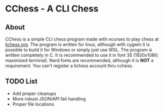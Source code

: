 # CChess - A CLI Chess

## About

CChess is a simple CLI chess program made with ncurses to play chess at [lichess.org](https://lichess.org/). The program is written for linux, although with cygwin it is possible to build it for Windows or simply just use WSL. The program is written completely in C. It is recommended to use it in font 35 (1920x1080; maximized terminal). Nerd fonts are recommended, although it is **NOT** a requirement. You can't register a lichess account thru cchess.

## TODO List

- Add proper cleanups
- More robust JSON/API fail handling
- Proper file locations
